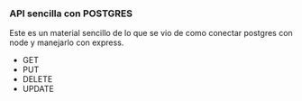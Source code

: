 ### API sencilla con POSTGRES
Este es un material sencillo de lo que se vio de como conectar postgres con node y manejarlo con express.

- GET
- PUT
- DELETE
- UPDATE

